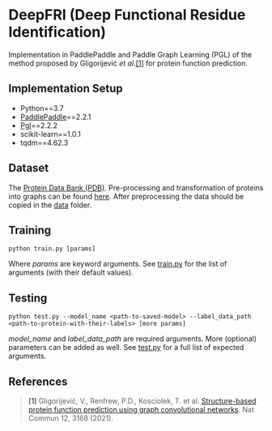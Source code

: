 # DeepFRI (Deep Functional Residue Identification)

Implementation in PaddlePaddle and Paddle Graph Learning (PGL) of the method proposed by Gligorijević <i>et al.</i>[[1]](#1) for protein function prediction. 

## Implementation Setup
* Python==3.7
* [PaddlePaddle](https://www.paddlepaddle.org.cn/documentation/docs/en/install/index_en.html)==2.2.1
* [Pgl](https://pgl.readthedocs.io/en/stable/quick_start/instruction.html)==2.2.2
* scikit-learn==1.0.1
* tqdm==4.62.3 

## Dataset
The [Protein Data Bank (PDB)](https://www.rcsb.org/). Pre-processing and transformation of proteins into graphs can be found [here](../datasets_preprocess/PDB/). After preprocessing the data should be copied in the [data](./data) folder.


## Training
```
python train.py [params]   
```
Where <i>params</i> are keyword arguments. See [train.py](./train.py) for the list of arguments (with their default values).   

## Testing
```
python test.py --model_name <path-to-saved-model> --label_data_path <path-to-protein-with-their-labels> [more params]  
```
<i>model_name</i> and <i>label_data_path</i> are required arguments. More (optional) parameters can be added as well. See [test.py](./test.py) for a full list of expected arguments.  


## References
> <a id="1">[1]</a> 
Gligorijević, V., Renfrew, P.D., Kosciolek, T. et al. [Structure-based protein function prediction using graph convolutional networks](https://doi.org/10.1038/s41467-021-23303-9). Nat Commun 12, 3168 (2021).
